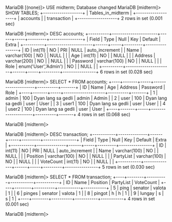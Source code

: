 MariaDB [(none)]> USE midterm;
Database changed
MariaDB [midterm]> SHOW TABLES;
+-------------------+
| Tables_in_midterm |
+-------------------+
| accounts          |
| transaction       |
+-------------------+
2 rows in set (0.001 sec)

MariaDB [midterm]> DESC accounts;
+----------+----------------------+------+-----+---------+----------------+
| Field    | Type                 | Null | Key | Default | Extra          |
+----------+----------------------+------+-----+---------+----------------+
| ID       | int(11)              | NO   | PRI | NULL    | auto_increment |
| Name     | varchar(100)         | NO   |     | NULL    |                |
| Age      | int(11)              | NO   |     | NULL    |                |
| Address  | varchar(200)         | NO   |     | NULL    |                |
| Password | varchar(100)         | NO   |     | NULL    |                |
| Role     | enum('User','Admin') | NO   |     | NULL    |                |
+----------+----------------------+------+-----+---------+----------------+
6 rows in set (0.028 sec)


MariaDB [midterm]> SELECT * FROM accounts;
+----+-------+-----+--------------------+----------+-------+
| ID | Name  | Age | Address            | Password | Role  |
+----+-------+-----+--------------------+----------+-------+
|  1 | admin | 100 | Dyan lang sa gedli | admin    | Admin |
|  2 | user  | 100 | Dyan lang sa gedli | user     | User  |
|  3 | user1 | 100 | Dyan lang sa gedli | user     | User  |
|  4 | user2 | 100 | Dyan lang sa gedli | user     | User  |
+----+-------+-----+--------------------+----------+-------+
4 rows in set (0.068 sec)

MariaDB [midterm]>


MariaDB [midterm]> DESC transaction;
+-----------+--------------+------+-----+---------+----------------+
| Field     | Type         | Null | Key | Default | Extra          |
+-----------+--------------+------+-----+---------+----------------+
| ID        | int(11)      | NO   | PRI | NULL    | auto_increment |
| Name      | varchar(100) | NO   |     | NULL    |                |
| Position  | varchar(100) | NO   |     | NULL    |                |
| PartyList | varchar(100) | NO   |     | NULL    |                |
| VoteCount | int(11)      | NO   |     | NULL    |                |
+-----------+--------------+------+-----+---------+----------------+
5 rows in set (0.030 sec)

MariaDB [midterm]> SELECT * FROM transaction;
+----+--------+----------+-----------+-----------+
| ID | Name   | Position | PartyList | VoteCount |
+----+--------+----------+-----------+-----------+
|  5 | ping   | senator  | valota    |         1 |
|  6 | pinges | senator  | valota    |         1 |
|  8 | pingot | h        | h         |         1 |
|  9 | lungay | s        | s         |         1 |
+----+--------+----------+-----------+-----------+
4 rows in set (0.001 sec)

MariaDB [midterm]>
